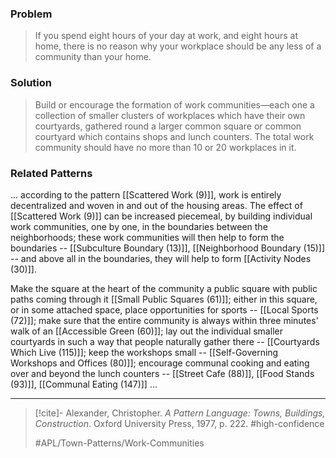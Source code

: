 ### Problem
>If you spend eight hours of your day at work, and eight hours at home, there is no reason why your workplace should be any less of a community than your home.

### Solution
>Build or encourage the formation of work communities—each one a collection of smaller clusters of workplaces which have their own courtyards, gathered round a larger common square or common courtyard which contains shops and lunch counters. The total work community should have no more than 10 or 20 workplaces in it.

### Related Patterns
... according to the pattern [[Scattered Work (9)]], work is entirely decentralized and woven in and out of the housing areas. The effect of [[Scattered Work (9)]] can be increased piecemeal, by building individual work communities, one by one, in the boundaries between the neighborhoods; these work communities will then help to form the boundaries -- [[Subculture Boundary (13)]], [[Neighborhood Boundary (15)]] -- and above all in the boundaries, they will help to form [[Activity Nodes (30)]].

Make the square at the heart of the community a public square with public paths coming through it [[Small Public Squares (61)]]; either in this square, or in some attached space, place opportunities for sports -- [[Local Sports (72)]]; make sure that the entire community is always within three minutes' walk of an [[Accessible Green (60)]]; lay out the individual smaller courtyards in such a way that people naturally gather there -- [[Courtyards Which Live (115)]]; keep the workshops small -- [[Self-Governing Workshops and Offices (80)]]; encourage communal cooking and eating over and beyond the lunch counters -- [[Street Cafe (88)]], [[Food Stands (93)]], [[Communal Eating (147)]] ...

---

> [!cite]- Alexander, Christopher. _A Pattern Language: Towns, Buildings, Construction_. Oxford University Press, 1977, p. 222.
> #high-confidence
>
> #APL/Town-Patterns/Work-Communities
